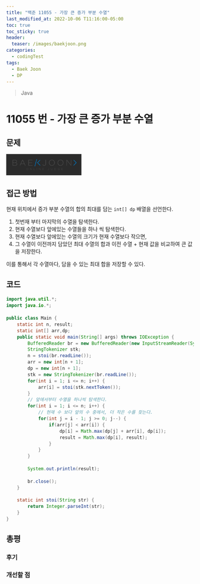 ```yaml
---
title: "백준 11055 - 가장 큰 증가 부분 수열"
last_modified_at: 2022-10-06 T11:16:00-05:00
toc: true
toc_sticky: true
header:
  teaser: /images/baekjoon.png
categories:
  - codingTest
tags:
  - Baek Joon
  - DP
---
```


> Java

# 11055 번 - 가장 큰 증가 부분 수열

## 문제

[<img src="/images/baekjoon.png" width="40%" height="40%">](https://www.acmicpc.net/problem/11055)

## 접근 방법

현재 위치에서 증가 부분 수열의 합의 최대를 담는 `int[] dp` 배열을 선언한다.

1. 첫번재 부터 마지막의 수열을 탐색한다.
2. 현재 수열보다 앞에있는 수열들을 하나 씩 탐색한다.
3. 현재 수열보다 앞에있는 수열의 크기가 현재 수열보다 작으면,
4. 그 수열이 이전까지 담았던 최대 수열의 합과 이전 수열 + 현재 값을 비교하여 큰 값을 저장한다.

이를 통해서 각 수열마다, 담을 수 있는 최대 합을 저장할 수 있다.

## 코드

```java
import java.util.*;
import java.io.*;

public class Main {
	static int n, result;
	static int[] arr,dp;
	public static void main(String[] args) throws IOException {
		BufferedReader br = new BufferedReader(new InputStreamReader(System.in));
    	StringTokenizer stk;
    	n = stoi(br.readLine());
    	arr = new int[n + 1];
    	dp = new int[n + 1];
    	stk = new StringTokenizer(br.readLine());
    	for(int i = 1; i <= n; i++) {
    		arr[i] = stoi(stk.nextToken());
    	}
		// 앞에서부터 수열을 하나씩 탐색한다.
    	for(int i = 1; i <= n; i++) {
			// 현재 수 보다 앞의 수 중에서, 더 작은 수를 찾는다.
    		for(int j = i - 1; j >= 0; j--) {
    			if(arr[j] < arr[i]) {
    				dp[i] = Math.max(dp[j] + arr[i], dp[i]);
    				result = Math.max(dp[i], result);
    			}
    		}
    	}

    	System.out.println(result);

    	br.close();
	}

	static int stoi(String str) {
    	return Integer.parseInt(str);
    }
}
```

## 총평

### 후기

### 개선할 점
